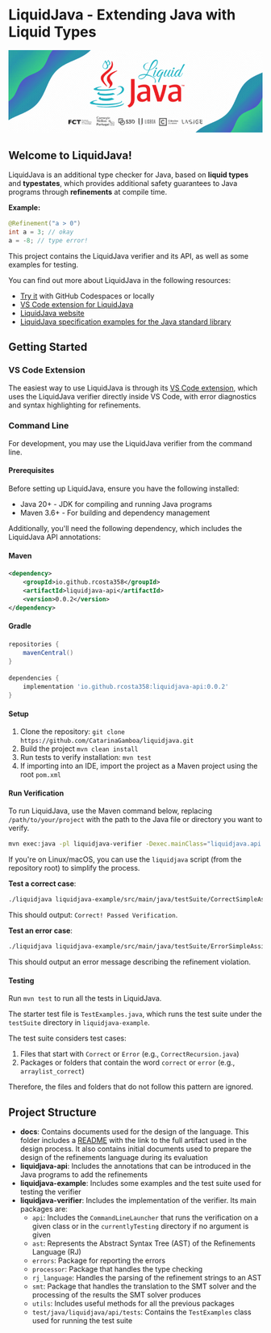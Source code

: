 # LiquidJava - Extending Java with Liquid Types

![LiquidJava Banner](docs/design/figs/banner.gif)

## Welcome to LiquidJava!

LiquidJava is an additional type checker for Java, based on **liquid types** and **typestates**, which provides additional safety guarantees to Java programs through **refinements** at compile time.

**Example:**

```java
@Refinement("a > 0")
int a = 3; // okay
a = -8; // type error!
```

This project contains the LiquidJava verifier and its API, as well as some examples for testing.

You can find out more about LiquidJava in the following resources:

* [Try it](https://github.com/CatarinaGamboa/liquidjava-examples) with GitHub Codespaces or locally
* [VS Code extension for LiquidJava](https://github.com/CatarinaGamboa/vscode-liquidjava)
* [LiquidJava website](https://catarinagamboa.github.io/liquidjava.html)
* [LiquidJava specification examples for the Java standard library](https://github.com/CatarinaGamboa/liquid-java-external-libs)
<!-- * [Formalization of LiquidJava](https://github.com/CatarinaGamboa/liquidjava-formalization) - not opensource yet -->

## Getting Started

### VS Code Extension

The easiest way to use LiquidJava is through its [VS Code extension](https://github.com/CatarinaGamboa/vscode-liquidjava), which uses the LiquidJava verifier directly inside VS Code, with error diagnostics and syntax highlighting for refinements.

### Command Line

For development, you may use the LiquidJava verifier from the command line.

#### Prerequisites

Before setting up LiquidJava, ensure you have the following installed:

- Java 20+ - JDK for compiling and running Java programs
- Maven 3.6+ - For building and dependency management

Additionally, you'll need the following dependency, which includes the LiquidJava API annotations:

#### Maven
```xml
<dependency>
    <groupId>io.github.rcosta358</groupId>
    <artifactId>liquidjava-api</artifactId>
    <version>0.0.2</version>
</dependency>
```

#### Gradle
```groovy
repositories {
    mavenCentral()
}

dependencies {
    implementation 'io.github.rcosta358:liquidjava-api:0.0.2'
}
```

#### Setup

1. Clone the repository: `git clone https://github.com/CatarinaGamboa/liquidjava.git`
2. Build the project `mvn clean install`
3. Run tests to verify installation: `mvn test`
4. If importing into an IDE, import the project as a Maven project using the root `pom.xml`

#### Run Verification

To run LiquidJava, use the Maven command below, replacing `/path/to/your/project` with the path to the Java file or directory you want to verify.

```bash
mvn exec:java -pl liquidjava-verifier -Dexec.mainClass="liquidjava.api.CommandLineLauncher" -Dexec.args="/path/to/your/project"
```

If you're on Linux/macOS, you can use the `liquidjava` script (from the repository root) to simplify the process.

**Test a correct case**:
```bash
./liquidjava liquidjava-example/src/main/java/testSuite/CorrectSimpleAssignment.java
```

This should output: `Correct! Passed Verification`.

**Test an error case**:
```bash
./liquidjava liquidjava-example/src/main/java/testSuite/ErrorSimpleAssignment.java
```

This should output an error message describing the refinement violation.

#### Testing

Run `mvn test` to run all the tests in LiquidJava.

The starter test file is `TestExamples.java`, which runs the test suite under the `testSuite` directory in `liquidjava-example`.

The test suite considers test cases:
1. Files that start with `Correct` or `Error` (e.g., `CorrectRecursion.java`)
2. Packages or folders that contain the word `correct` or `error` (e.g., `arraylist_correct`)

Therefore, the files and folders that do not follow this pattern are ignored.

## Project Structure

* **docs**: Contains documents used for the design of the language. This folder includes a [README](./docs/design/README.md) with the link to the full artifact used in the design process. It also contains initial documents used to prepare the design of the refinements language during its evaluation
* **liquidjava-api**: Includes the annotations that can be introduced in the Java programs to add the refinements
* **liquidjava-example**: Includes some examples and the test suite used for testing the verifier
* **liquidjava-verifier**: Includes the implementation of the verifier. Its main packages are:
  * `api`: Includes the `CommandLineLauncher` that runs the verification on a given class or in the `currentlyTesting` directory if no argument is given
  * `ast`: Represents the Abstract Syntax Tree (AST) of the Refinements Language (RJ)
  * `errors`: Package for reporting the errors
  * `processor`: Package that handles the type checking
  * `rj_language`: Handles the parsing of the refinement strings to an AST
  * `smt`: Package that handles the translation to the SMT solver and the processing of the results the SMT solver produces
  * `utils`: Includes useful methods for all the previous packages
  * `test/java/liquidjava/api/tests`: Contains the `TestExamples` class used for running the test suite
